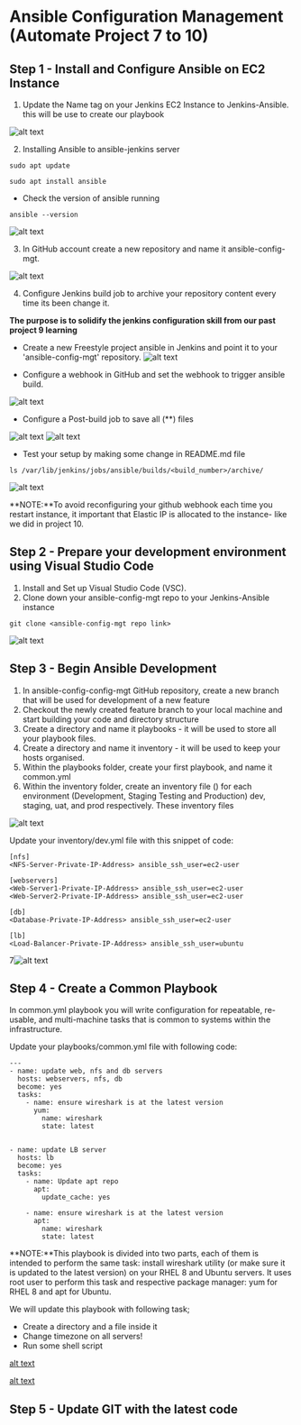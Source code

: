 # Ansible Configuration Management (Automate Project 7 to 10)

## Step 1 - Install and Configure Ansible on EC2 Instance

1. Update the Name tag on your Jenkins EC2 Instance to Jenkins-Ansible. this will be use to create our playbook
   
![alt text](IMAGES/1.png)


2. Installing Ansible to ansible-jenkins server
   
```
sudo apt update

sudo apt install ansible
```

* Check the version of ansible running
```
ansible --version
```

![alt text](IMAGES/2.png)

 3. In GitHub account create a new repository and name it ansible-config-mgt.

![alt text](IMAGES/3.png)

4. Configure Jenkins build job to archive your repository content every time its been change it.

**The purpose is to solidify the jenkins configuration skill from our past project 9 learning**

* Create a new Freestyle project ansible in Jenkins and point it to your 'ansible-config-mgt' repository.
![alt text](IMAGES/4.png)

* Configure a webhook in GitHub and set the webhook to trigger ansible build.

![alt text](IMAGES/5.png)

* Configure a Post-build job to save all (**) files

![alt text](IMAGES/6.png)
![alt text](IMAGES/7.png)

* Test your setup by making some change in README.md file

```
ls /var/lib/jenkins/jobs/ansible/builds/<build_number>/archive/
```
![alt text](IMAGES/8.png)

**NOTE:**To avoid reconfiguring your github webhook each time you restart instance, it important that Elastic IP is allocated to the instance- like we did in project 10.


## Step 2 - Prepare your development environment using Visual Studio Code

1. Install and Set up Visual Studio Code (VSC).
2. Clone down your ansible-config-mgt repo to your Jenkins-Ansible instance

```
git clone <ansible-config-mgt repo link>
```
![alt text](IMAGES/9.png)

## Step 3 - Begin Ansible Development

1. In ansible-config-config-mgt GitHub repository, create a new branch that will be used for development of a new feature
2. Checkout the newly created feature branch to your local machine and start building your code and directory structure
3. Create a directory and name it playbooks - it will be used to store all your playbook files.
4. Create a directory and name it inventory - it will be used to keep your hosts organised.
5. Within the playbooks folder, create your first playbook, and name it common.yml
6. Within the inventory folder, create an inventory file () for each environment (Development, Staging Testing and Production) dev, staging, uat, and prod respectively. These inventory files
   
![alt text](IMAGES/9.png)

Update your inventory/dev.yml file with this snippet of code:

```
[nfs]
<NFS-Server-Private-IP-Address> ansible_ssh_user=ec2-user

[webservers]
<Web-Server1-Private-IP-Address> ansible_ssh_user=ec2-user
<Web-Server2-Private-IP-Address> ansible_ssh_user=ec2-user

[db]
<Database-Private-IP-Address> ansible_ssh_user=ec2-user 

[lb]
<Load-Balancer-Private-IP-Address> ansible_ssh_user=ubuntu
```

7![alt text](IMAGES/10.png)


## Step 4 - Create a Common Playbook


In common.yml playbook you will write configuration for repeatable, re-usable, and multi-machine tasks that is common to systems within the infrastructure.

Update your playbooks/common.yml file with following code:

```
---
- name: update web, nfs and db servers
  hosts: webservers, nfs, db
  become: yes
  tasks:
    - name: ensure wireshark is at the latest version
      yum:
        name: wireshark
        state: latest
   

- name: update LB server
  hosts: lb
  become: yes
  tasks:
    - name: Update apt repo
      apt: 
        update_cache: yes

    - name: ensure wireshark is at the latest version
      apt:
        name: wireshark
        state: latest
```

**NOTE:**This playbook is divided into two parts, each of them is intended to perform the same task: install wireshark utility (or make sure it is updated to the latest version) on your RHEL 8 and Ubuntu servers. It uses root user to perform this task and respective package manager: yum for RHEL 8 and apt for Ubuntu.

We will update this playbook with following task;

* Create a directory and a file inside it
* Change timezone on all servers!
* Run some shell script

[alt text](IMAGES/11.png)

[alt text](IMAGES/12.png)

## Step 5 - Update GIT with the latest code
